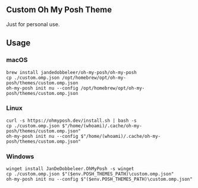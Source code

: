 ## Custom Oh My Posh Theme

Just for personal use.

## Usage

### macOS

```nushell
brew install jandedobbeleer/oh-my-posh/oh-my-posh
cp ./custom.omp.json /opt/homebrew/opt/oh-my-posh/themes/custom.omp.json
oh-my-posh init nu --config /opt/homebrew/opt/oh-my-posh/themes/custom.omp.json
```

### Linux

```nushell
curl -s https://ohmyposh.dev/install.sh | bash -s
cp ./custom.omp.json $"/home/(whoami)/.cache/oh-my-posh/themes/custom.omp.json"
oh-my-posh init nu --config $"/home/(whoami)/.cache/oh-my-posh/themes/custom.omp.json"
```

### Windows

```nushell
winget install JanDeDobbeleer.OhMyPosh -s winget
cp ./custom.omp.json $"($env.POSH_THEMES_PATH)\custom.omp.json"
oh-my-posh init nu --config $"($env.POSH_THEMES_PATH)\custom.omp.json"
```